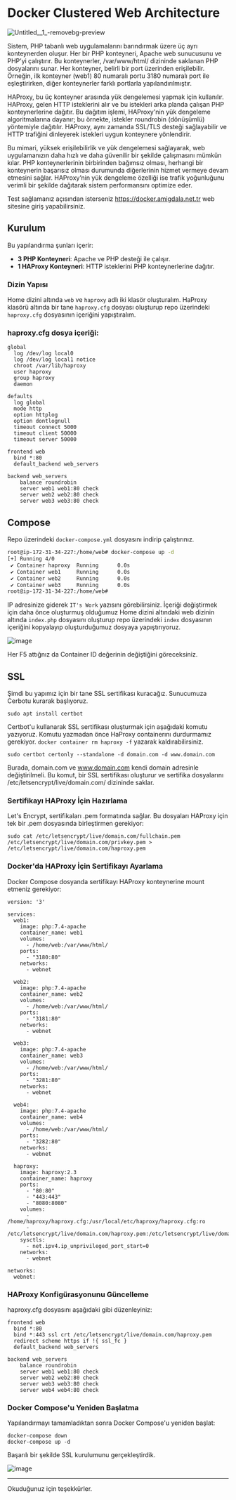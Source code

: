 # Docker Clustered Web Architecture


![Untitled__1_-removebg-preview](https://github.com/user-attachments/assets/0d5cf3a9-88ba-47f2-902f-6753fa91eab9)


Sistem, PHP tabanlı web uygulamalarını barındırmak üzere üç ayrı konteynerden oluşur. Her bir PHP konteyneri, Apache web sunucusunu ve PHP’yi çalıştırır. Bu konteynerler, /var/www/html/ dizininde saklanan PHP dosyalarını sunar. Her konteyner, belirli bir port üzerinden erişilebilir. Örneğin, ilk konteyner (web1) 80 numaralı portu 3180 numaralı port ile eşleştirirken, diğer konteynerler farklı portlarla yapılandırılmıştır.

HAProxy, bu üç konteyner arasında yük dengelemesi yapmak için kullanılır. HAProxy, gelen HTTP isteklerini alır ve bu istekleri arka planda çalışan PHP konteynerlerine dağıtır. Bu dağıtım işlemi, HAProxy'nin yük dengeleme algoritmalarına dayanır; bu örnekte, istekler roundrobin (dönüşümlü) yöntemiyle dağıtılır. HAProxy, aynı zamanda SSL/TLS desteği sağlayabilir ve HTTP trafiğini dinleyerek istekleri uygun konteynere yönlendirir.

Bu mimari, yüksek erişilebilirlik ve yük dengelemesi sağlayarak, web uygulamanızın daha hızlı ve daha güvenilir bir şekilde çalışmasını mümkün kılar. PHP konteynerlerinin birbirinden bağımsız olması, herhangi bir konteynerin başarısız olması durumunda diğerlerinin hizmet vermeye devam etmesini sağlar. HAProxy’nin yük dengeleme özelliği ise trafik yoğunluğunu verimli bir şekilde dağıtarak sistem performansını optimize eder.

Test sağlamanız açısından isterseniz https://docker.amigdala.net.tr web sitesine giriş yapabilirsiniz.


## Kurulum

Bu yapılandırma şunları içerir:
- **3 PHP Konteyneri**: Apache ve PHP desteği ile çalışır.
- **1 HAProxy Konteyneri**: HTTP isteklerini PHP konteynerlerine dağıtır.

### Dizin Yapısı

Home dizini altında  `web` ve `haproxy` adlı iki klasör oluşturalım. HaProxy klasörü altında bir tane `haproxy.cfg` dosyası oluşturup repo üzerindeki `haproxy.cfg` dosyasının içeriğini yapıştıralım.

### haproxy.cfg dosya içeriği:

```
global
  log /dev/log local0
  log /dev/log local1 notice
  chroot /var/lib/haproxy
  user haproxy
  group haproxy
  daemon

defaults
  log global
  mode http
  option httplog
  option dontlognull
  timeout connect 5000
  timeout client 50000
  timeout server 50000

frontend web
  bind *:80
  default_backend web_servers

backend web_servers
    balance roundrobin
    server web1 web1:80 check
    server web2 web2:80 check
    server web3 web3:80 check
```


## Compose

Repo üzerindeki `docker-compose.yml` dosyasını  indirip  çalıştırınız.

```bash
root@ip-172-31-34-227:/home/web# docker-compose up -d
[+] Running 4/0
 ✔ Container haproxy  Running      0.0s 
 ✔ Container web1     Running      0.0s 
 ✔ Container web2     Running      0.0s 
 ✔ Container web3     Running      0.0s 
root@ip-172-31-34-227:/home/web# 
```

IP adresinize giderek `IT's Work` yazısını görebilirsiniz. İçeriği değiştirmek için daha önce oluşturmuş olduğumuz Home dizini altındaki web dizinin altında `index.php` dosyasını oluşturup repo üzerindeki `index` dosyasının içeriğini kopyalayıp oluşturduğumuz dosyaya yapıştırıyoruz.


![image](https://github.com/user-attachments/assets/dde3cb83-0ea0-41fd-a097-8e0943b75e38)


Her F5 attığnız da Container ID değerinin değiştiğini göreceksiniz.



## SSL 

Şimdi bu yapımız için bir tane SSL sertifikası kuracağız. Sunucumuza Cerbotu kurarak başlıyoruz.

```
sudo apt install certbot
```

Certbot'u kullanarak SSL sertifikası oluşturmak için aşağıdaki komutu yazıyoruz. Komutu yazmadan önce HaProxy containerını durdurmamız gerekiyor. `docker container rm haproxy -f` yazarak kaldırabilirsiniz.

```
sudo certbot certonly --standalone -d domain.com -d www.domain.com
```

Burada, domain.com ve www.domain.com kendi domain adresinle değiştirilmeli. Bu komut, bir SSL sertifikası oluşturur ve sertifika dosyalarını /etc/letsencrypt/live/domain.com/ dizininde saklar.


### Sertifikayı HAProxy İçin Hazırlama

Let's Encrypt, sertifikaları .pem formatında sağlar. Bu dosyaları HAProxy için tek bir .pem dosyasında birleştirmen gerekiyor:

```
sudo cat /etc/letsencrypt/live/domain.com/fullchain.pem /etc/letsencrypt/live/domain.com/privkey.pem > /etc/letsencrypt/live/domain.com/haproxy.pem
```

### Docker'da HAProxy İçin Sertifikayı Ayarlama

Docker Compose dosyanda sertifikayı HAProxy konteynerine mount etmeniz gerekiyor:

```
version: '3'

services:
  web1:
    image: php:7.4-apache
    container_name: web1
    volumes:
      - /home/web:/var/www/html/
    ports:
      - "3180:80"
    networks:
      - webnet

  web2:
    image: php:7.4-apache
    container_name: web2
    volumes:
      - /home/web:/var/www/html/
    ports:
      - "3181:80"
    networks:
      - webnet

  web3:
    image: php:7.4-apache
    container_name: web3
    volumes:
      - /home/web:/var/www/html/
    ports:
      - "3281:80"
    networks:
      - webnet

  web4:
    image: php:7.4-apache
    container_name: web4
    volumes:
      - /home/web:/var/www/html/
    ports:
      - "3282:80"
    networks:
      - webnet

  haproxy:
    image: haproxy:2.3
    container_name: haproxy
    ports:
      - "80:80"
      - "443:443"
      - "8080:8080"
    volumes:
      - /home/haproxy/haproxy.cfg:/usr/local/etc/haproxy/haproxy.cfg:ro
      - /etc/letsencrypt/live/domain.com/haproxy.pem:/etc/letsencrypt/live/domain.com/haproxy.pem:ro
    sysctls:
      - net.ipv4.ip_unprivileged_port_start=0
    networks:
      - webnet

networks:
  webnet:

```

### HAProxy Konfigürasyonunu Güncelleme

haproxy.cfg dosyasını aşağıdaki gibi düzenleyiniz:

```
frontend web
  bind *:80
  bind *:443 ssl crt /etc/letsencrypt/live/domain.com/haproxy.pem
  redirect scheme https if !{ ssl_fc }
  default_backend web_servers

backend web_servers
    balance roundrobin
    server web1 web1:80 check
    server web2 web2:80 check
    server web3 web3:80 check
    server web4 web4:80 check

```

### Docker Compose'u Yeniden Başlatma

Yapılandırmayı tamamladıktan sonra Docker Compose'u yeniden başlat:

```
docker-compose down
docker-compose up -d
```


Başarılı bir şekilde SSL kurulumunu gerçekleştirdik.

![image](https://github.com/user-attachments/assets/ef348b3d-645e-43aa-b3a4-71e6d097ca7f)



---------------------------------------------------------------

Okuduğunuz için teşekkürler.




